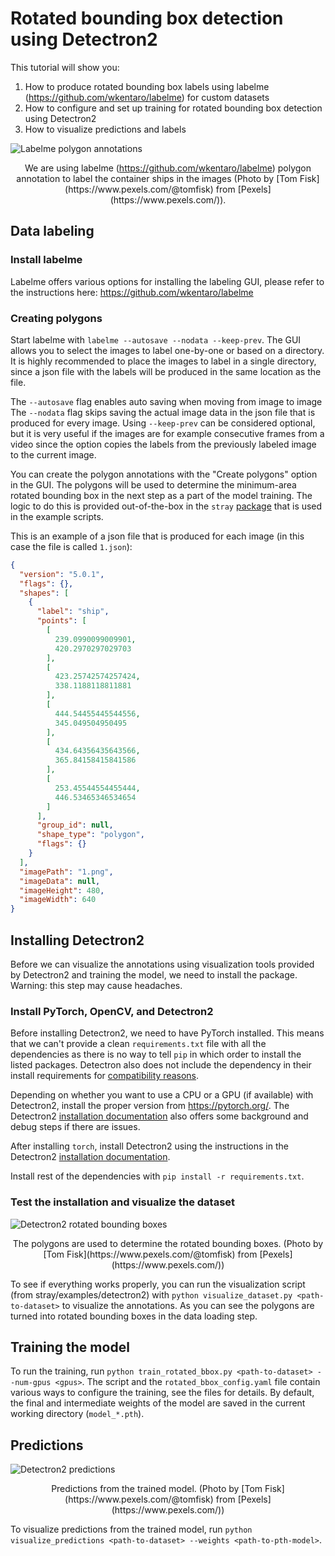 
# Rotated bounding box detection using Detectron2

This tutorial will show you: 
1. How to produce rotated bounding box labels using labelme (<a href="https://github.com/wkentaro/labelme">https://github.com/wkentaro/labelme</a>) for custom datasets
2. How to configure and set up training for rotated bounding box detection using Detectron2
3. How to visualize predictions and labels

![Labelme polygon annotations](https://stray-data.nyc3.digitaloceanspaces.com/tutorials/labelme.png)
<p align = "center">
We are using labelme (<a href="https://github.com/wkentaro/labelme">https://github.com/wkentaro/labelme</a>) polygon annotation to label the container ships in the images (Photo by [Tom Fisk](https://www.pexels.com/@tomfisk) from [Pexels](https://www.pexels.com/)).
</p>


## Data labeling

### Install labelme
Labelme offers various options for installing the labeling GUI, please refer to the instructions here: <a href="https://github.com/wkentaro/labelme">https://github.com/wkentaro/labelme</a>

### Creating polygons
Start labelme with `labelme --autosave --nodata --keep-prev`. The GUI allows you to select the images to label one-by-one or based on a directory. It is highly recommended to place the images to label in a single directory, since a json file with the labels will be produced in the same location as the file.

The `--autosave` flag enables auto saving when moving from image to image The `--nodata` flag skips saving the actual image data in the json file that is produced for every image. Using `--keep-prev` can be considered optional, but it is very useful if the images are for example consecutive frames from a video since the option copies the labels from the previously labeled image to the current image.

You can create the polygon annotations with the "Create polygons" option in the GUI. The polygons will be used to determine the minimum-area rotated bounding box in the next step as a part of the model training. The logic to do this is provided out-of-the-box in the `stray` <a href="https://github.com/StrayRobots/stray">package</a> that is used in the example scripts.

This is an example of a json file that is produced for each image (in this case the file is called `1.json`):

```json
{
  "version": "5.0.1",
  "flags": {},
  "shapes": [
    {
      "label": "ship",
      "points": [
        [
          239.0990099009901,
          420.2970297029703
        ],
        [
          423.25742574257424,
          338.1188118811881
        ],
        [
          444.54455445544556,
          345.049504950495
        ],
        [
          434.64356435643566,
          365.84158415841586
        ],
        [
          253.45544554455444,
          446.53465346534654
        ]
      ],
      "group_id": null,
      "shape_type": "polygon",
      "flags": {}
    }
  ],
  "imagePath": "1.png",
  "imageData": null,
  "imageHeight": 480,
  "imageWidth": 640
}
```

## Installing Detectron2
Before we can visualize the annotations using visualization tools provided by Detectron2 and training the model, we need to install the package. Warning: this step may cause headaches.

### Install PyTorch, OpenCV, and Detectron2
Before installing Detectron2, we need to have PyTorch installed. This means that we can't provide a clean `requirements.txt` file with all the dependencies as there is no way to tell `pip` in which order to install the listed packages. Detectron also does not include the dependency in their install requirements for <a href="https://github.com/facebookresearch/detectron2/blob/9258799e4e72786edd67940872e0ed2c4387aac5/setup.py#L166">compatibility reasons</a>.

Depending on whether you want to use a CPU or a GPU (if available) with Detectron2, install the proper version from <a href="https://pytorch.org/">https://pytorch.org/</a>. The Detectron2 <a href=https://detectron2.readthedocs.io/en/latest/tutorials/install.html>installation documentation</a> also offers some background and debug steps if there are issues.

After installing `torch`, install Detectron2 using the instructions in the Detectron2 <a href=https://detectron2.readthedocs.io/en/latest/tutorials/install.html>installation documentation</a>.

Install rest of the dependencies with `pip install -r requirements.txt`.

### Test the installation and visualize the dataset

![Detectron2 rotated bounding boxes](https://stray-data.nyc3.digitaloceanspaces.com/tutorials/ship.png)
<p align = "center">
The polygons are used to determine the rotated bounding boxes. (Photo by [Tom Fisk](https://www.pexels.com/@tomfisk) from [Pexels](https://www.pexels.com/))
</p>

To see if everything works properly, you can run the visualization script (from stray/examples/detectron2) with `python visualize_dataset.py <path-to-dataset>` to visualize the annotations. As you can see the polygons are turned into rotated bounding boxes in the data loading step.

## Training the model

To run the training, run `python train_rotated_bbox.py <path-to-dataset> --num-gpus <gpus>`. The script and the `rotated_bbox_config.yaml` file contain various ways to configure the training, see the files for details. By default, the final and intermediate weights of the model are saved in the current working directory (`model_*.pth`).

## Predictions

![Detectron2 predictions](https://stray-data.nyc3.digitaloceanspaces.com/tutorials/prediction.png)
<p align = "center">
Predictions from the trained model. (Photo by [Tom Fisk](https://www.pexels.com/@tomfisk) from [Pexels](https://www.pexels.com/))
</p>

To visualize predictions from the trained model, run `python visualize_predictions <path-to-dataset> --weights <path-to-pth-model>`.